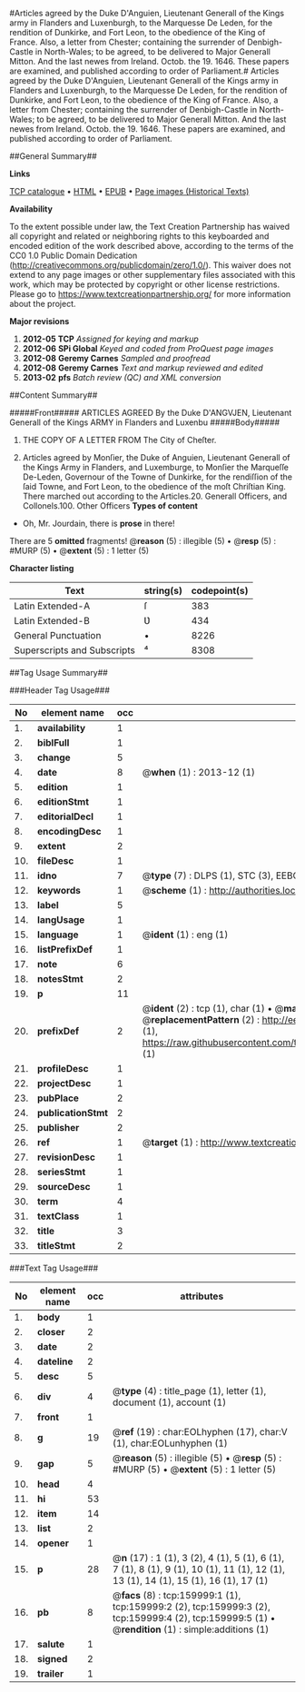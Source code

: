 #Articles agreed by the Duke D'Anguien, Lieutenant Generall of the Kings army in Flanders and Luxenburgh, to the Marquesse De Leden, for the rendition of Dunkirke, and Fort Leon, to the obedience of the King of France. Also, a letter from Chester; containing the surrender of Denbigh-Castle in North-Wales; to be agreed, to be delivered to Major Generall Mitton. And the last newes from Ireland. Octob. the 19. 1646. These papers are examined, and published according to order of Parliament.#
Articles agreed by the Duke D'Anguien, Lieutenant Generall of the Kings army in Flanders and Luxenburgh, to the Marquesse De Leden, for the rendition of Dunkirke, and Fort Leon, to the obedience of the King of France. Also, a letter from Chester; containing the surrender of Denbigh-Castle in North-Wales; to be agreed, to be delivered to Major Generall Mitton. And the last newes from Ireland. Octob. the 19. 1646. These papers are examined, and published according to order of Parliament.

##General Summary##

**Links**

[TCP catalogue](http://www.ota.ox.ac.uk/tcp/)  • 
[HTML](http://tei.it.ox.ac.uk/tcp/Texts-HTML/free/A80/A80303.html)  • 
[EPUB](http://tei.it.ox.ac.uk/tcp/Texts-EPUB/free/A80/A80303.epub) • 
[Page images (Historical Texts)](https://historicaltexts.jisc.ac.uk/eebo-99861700e)

**Availability**

To the extent possible under law, the Text Creation Partnership has waived all copyright and related or neighboring rights to this keyboarded and encoded edition of the work described above, according to the terms of the CC0 1.0 Public Domain Dedication (http://creativecommons.org/publicdomain/zero/1.0/). This waiver does not extend to any page images or other supplementary files associated with this work, which may be protected by copyright or other license restrictions. Please go to https://www.textcreationpartnership.org/ for more information about the project.

**Major revisions**

1. __2012-05__ __TCP__ *Assigned for keying and markup*
1. __2012-06__ __SPi Global__ *Keyed and coded from ProQuest page images*
1. __2012-08__ __Geremy Carnes__ *Sampled and proofread*
1. __2012-08__ __Geremy Carnes__ *Text and markup reviewed and edited*
1. __2013-02__ __pfs__ *Batch review (QC) and XML conversion*

##Content Summary##

#####Front#####
ARTICLES AGREED By the Duke D'ANGVJEN, Lieutenant Generall of the Kings ARMY in Flanders and Luxenbu
#####Body#####

1. THE COPY OF A LETTER FROM The City of Cheſter.

1. Articles agreed by Monſier, the Duke of Anguien, Lieutenant Generall of the Kings Army in Flanders, and Luxemburge, to Monſier the Marqueſſe De-Leden, Governour of the Towne of Dunkirke, for the rendiſſion of the ſaid Towne, and Fort Leon, to the obedience of the moſt Chriſtian King.
There marched out according to the Articles.20. Generall Officers, and Collonels.100. Other Officers
**Types of content**

  * Oh, Mr. Jourdain, there is **prose** in there!

There are 5 **omitted** fragments! 
 @__reason__ (5) : illegible (5)  •  @__resp__ (5) : #MURP (5)  •  @__extent__ (5) : 1 letter (5)

**Character listing**


|Text|string(s)|codepoint(s)|
|---|---|---|
|Latin Extended-A|ſ|383|
|Latin Extended-B|Ʋ|434|
|General Punctuation|•|8226|
|Superscripts             and Subscripts|⁴|8308|

##Tag Usage Summary##

###Header Tag Usage###

|No|element name|occ|attributes|
|---|---|---|---|
|1.|__availability__|1||
|2.|__biblFull__|1||
|3.|__change__|5||
|4.|__date__|8| @__when__ (1) : 2013-12 (1)|
|5.|__edition__|1||
|6.|__editionStmt__|1||
|7.|__editorialDecl__|1||
|8.|__encodingDesc__|1||
|9.|__extent__|2||
|10.|__fileDesc__|1||
|11.|__idno__|7| @__type__ (7) : DLPS (1), STC (3), EEBO-CITATION (1), PROQUEST (1), VID (1)|
|12.|__keywords__|1| @__scheme__ (1) : http://authorities.loc.gov/ (1)|
|13.|__label__|5||
|14.|__langUsage__|1||
|15.|__language__|1| @__ident__ (1) : eng (1)|
|16.|__listPrefixDef__|1||
|17.|__note__|6||
|18.|__notesStmt__|2||
|19.|__p__|11||
|20.|__prefixDef__|2| @__ident__ (2) : tcp (1), char (1)  •  @__matchPattern__ (2) : ([0-9\-]+):([0-9IVX]+) (1), (.+) (1)  •  @__replacementPattern__ (2) : http://eebo.chadwyck.com/downloadtiff?vid=$1&page=$2 (1), https://raw.githubusercontent.com/textcreationpartnership/Texts/master/tcpchars.xml#$1 (1)|
|21.|__profileDesc__|1||
|22.|__projectDesc__|1||
|23.|__pubPlace__|2||
|24.|__publicationStmt__|2||
|25.|__publisher__|2||
|26.|__ref__|1| @__target__ (1) : http://www.textcreationpartnership.org/docs/. (1)|
|27.|__revisionDesc__|1||
|28.|__seriesStmt__|1||
|29.|__sourceDesc__|1||
|30.|__term__|4||
|31.|__textClass__|1||
|32.|__title__|3||
|33.|__titleStmt__|2||


###Text Tag Usage###

|No|element name|occ|attributes|
|---|---|---|---|
|1.|__body__|1||
|2.|__closer__|2||
|3.|__date__|2||
|4.|__dateline__|2||
|5.|__desc__|5||
|6.|__div__|4| @__type__ (4) : title_page (1), letter (1), document (1), account (1)|
|7.|__front__|1||
|8.|__g__|19| @__ref__ (19) : char:EOLhyphen (17), char:V (1), char:EOLunhyphen (1)|
|9.|__gap__|5| @__reason__ (5) : illegible (5)  •  @__resp__ (5) : #MURP (5)  •  @__extent__ (5) : 1 letter (5)|
|10.|__head__|4||
|11.|__hi__|53||
|12.|__item__|14||
|13.|__list__|2||
|14.|__opener__|1||
|15.|__p__|28| @__n__ (17) : 1 (1), 3 (2), 4 (1), 5 (1), 6 (1), 7 (1), 8 (1), 9 (1), 10 (1), 11 (1), 12 (1), 13 (1), 14 (1), 15 (1), 16 (1), 17 (1)|
|16.|__pb__|8| @__facs__ (8) : tcp:159999:1 (1), tcp:159999:2 (2), tcp:159999:3 (2), tcp:159999:4 (2), tcp:159999:5 (1)  •  @__rendition__ (1) : simple:additions (1)|
|17.|__salute__|1||
|18.|__signed__|2||
|19.|__trailer__|1||
